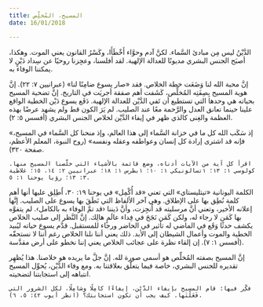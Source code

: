 ```yaml
---
title: المسيح، المُخلِّص
date: 16/01/2018

---
```


الدَّيْنُ ليس مِن مبادئ السَّماء. لكنَّ آدم وحوَّاء أَخْطَأَا، وكَسْرُ القانون يعني الموت. وهكذا، أصبَح الجنس البشري مديونًا للعدالة الإلهية. لقد أفلسنا، وعجِزنا روحيًا عن سِداد دَيْنٍ لا يمكننا الوفاء به.

إنَّ محبة الله لنا وَضَعَت خطة الخلاص. فقد «صار يسوع ضامِنًا لنا» (عبرانيين ٧: ٢٢). إنَّ هوية المسيح بِصِفَتِه المُخلِّص، كَشَفت أهم صفقة أجريَت في التاريخ. إنَّ تضحية المسيح بحياته هي وحدها التي تستطيع أن تَفي الدَّيْن للعدالة الإلهية. دَفَع يسوع دَيْن الخطية الواقع علينا حينما تعانق العدل والرَّحمة معًا عند الصليب. لم يَرَ الكون قط ولم يشهد عرضًا بهذه العظمة والغِنى كالذي ظهر في إيفاء الدَّيْن لخلاص الجنس البشري (أفسس ٥: ٢).

«إذ سَكَب الله كل ما في خزانة السَّماء إلى هذا العالم، وإذ منحنا كل السَّماء في المسيح، فإنه قد اشترى إرادة كل إنسان وعواطفه وعقله ونفسه» (روح النبوة، المعلم الأعظم، صفحة ٣٢٠).

`اقرأ كل آية من الآيات أدناه، وضع قائمة بالأشياء التي خلَّصنا المسيح منها. كولوسي ١: ١٣؛ ١تسالونيكي ١: ١٠؛ ١بطرس ١: ١٨؛ عبرانيين ٢: ١٤، ١٥؛ غلاطية ٣: ١٣؛ رؤيا يوحنا ١: ٥.`

الكلمة اليونانية «تيتليستاي» التي تعني «قد أُكْمِل» في يوحنا ١٩: ٣٠، اُطِلِق عليها أنها أهم كلمة نُطِق بها على الإطلاق. وهي آخر الألفاظ التي نَطَقَ بها يسوع على الصليب. إنَّها إعلانه الأخير، وتعني أنَّ مرسليته قد اُنجِزت، وأنَّ دَيننا ‹قد تمَّ الوفاء به بالكامل›. لم يتفوَّه بها كَمَن لا رجاء له، ولكن كَمَن نَجَحَ في فِداء عالَمٍ هالِك. إنَّ النَّظر إلى صليب الخلاص يكشف حدثًا وَقَع في الماضي له تأثير في الحاضر ورجاء للمستقبل. قدَّم يسوع حياته ليُبيد الخطية والموت وأعمال الشيطان إلى الأبد. ذلك يعني أننا نلنا الخلاص رغم أننا لا نستحقّه (أفسس ١: ٧). إن إلقاء نظرة على عجائب الخلاص يعني إننا نخطو على أرض مقدَّسة.

إنَّ المسيح بصفته المُخلِّص هو أسمى صورة لله. إنَّ جلَّ ما يريده هو خلاصنا. هذا يُظهِر تقديره للجنس البشري، خاصة فيما يتعلَّق بعلاقتنا به. ومع وفاء الدَّيْن، يُحوِّل المسيح انتباهه إلى استجابتنا لتضحيته.

`فكِّر فيها: قام المسيح بإيفاء الدَّيْن، إيفاءًا كامِلًا وشامِلًا، لكل الشرور التي فَعَلْتَها. كيف يجب أن تكون استجابتك؟ (انظر أيوب ٤٢: ٥، ٦).`